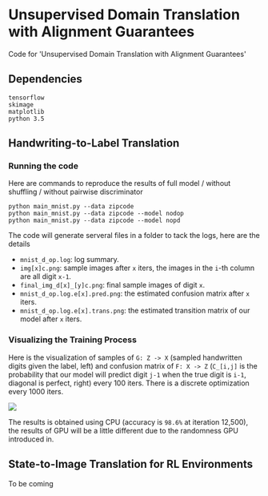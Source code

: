 # Unsupervised Domain Translation with Alignment Guarantees

Code for 'Unsupervised Domain Translation with Alignment Guarantees'

## Dependencies

```
tensorflow
skimage
matplotlib
python 3.5
```

## Handwriting-to-Label Translation

### Running the code

Here are commands to reproduce the results of full model / without shuffling / without pairwise discriminator

```
python main_mnist.py --data zipcode
python main_mnist.py --data zipcode --model nodop
python main_mnist.py --data zipcode --model nopd
```

The code will generate serveral files in a folder to tack the logs, here are the details

- `mnist_d_op.log`: log summary.
- `img[x]c.png`: sample images after `x` iters, the images in the `i`-th column are all digit `x-1`.
- `final_img_d[x]_[y]c.png`: final sample images of digit `x`.
- `mnist_d_op.log.e[x].pred.png`: the estimated confusion matrix after `x` iters.
- `mnist_d_op.log.e[x].trans.png`: the estimated transition matrix of our model after `x` iters.

### Visualizing the Training Process

Here is the visualization of samples of `G: Z -> X` (sampled handwritten digits given the label, left) and confusion matrix of `F: X -> Z` (`C_[i,j]` is the probability that our model will predict digit `j-1` when the true digit is `i-1`, diagonal is perfect, right) every 100 iters. There is a discrete optimization every 1000 iters.

![](assets/logs.gif)

The results is obtained using CPU (accuracy is `98.6%` at iteration 12,500), the results of GPU will be a little different due to the randomness GPU introduced in.

## State-to-Image Translation for RL Environments

To be coming

